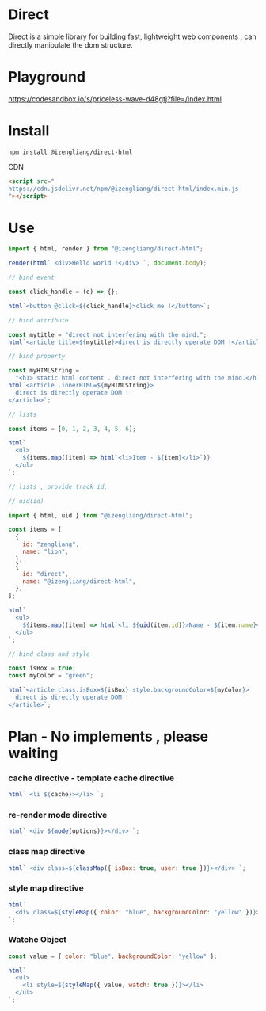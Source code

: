 # Direct

Direct is a simple library for building fast, lightweight web components , can directly manipulate the dom structure.

# Playground

https://codesandbox.io/s/priceless-wave-d48gtj?file=/index.html

# Install

    npm install @izengliang/direct-html

CDN

```html
<script src="
https://cdn.jsdelivr.net/npm/@izengliang/direct-html/index.min.js
"></script>
```

# Use

```js
import { html, render } from "@izengliang/direct-html";

render(html` <div>Hello world !</div> `, document.body);
```

```js
// bind event

const click_handle = (e) => {};

html`<button @click=${click_handle}>click me !</button>`;
```

```js
// bind attribute

const mytitle = "direct not interfering with the mind.";
html`<article title=${mytitle}>direct is directly operate DOM !</article>`;
```

```js
// bind property

const myHTMLString =
  "<h1> static html content . direct not interfering with the mind.</h1>";
html`<article .innerHTML=${myHTMLString}>
  direct is directly operate DOM !
</article>`;
```

```js
// lists

const items = [0, 1, 2, 3, 4, 5, 6];

html`
  <ul>
    ${items.map((item) => html`<li>Item - ${item}</li>`)}
  </ul>
`;
```

```js
// lists , provide track id.

// uid(id)

import { html, uid } from "@izengliang/direct-html";

const items = [
  {
    id: "zengliang",
    name: "lion",
  },
  {
    id: "direct",
    name: "@izengliang/direct-html",
  },
];

html`
  <ul>
    ${items.map((item) => html`<li ${uid(item.id)}>Name - ${item.name}</li>`)}
  </ul>
`;
```

```js
// bind class and style

const isBox = true;
const myColor = "green";

html`<article class.isBox=${isBox} style.backgroundColor=${myColor}>
  direct is directly operate DOM !
</article>`;
```

# Plan - **No implements , please waiting**

### cache directive - template cache directive

```js
html` <li ${cache}></li> `;
```

### re-render mode directive

```js
html` <div ${mode(options)}></div> `;
```

### class map directive

```js
html` <div class=${classMap({ isBox: true, user: true })}></div> `;
```

### style map directive

```js
html`
  <div class=${styleMap({ color: "blue", backgroundColor: "yellow" })}></div>
`;
```

### Watche Object

```js
const value = { color: "blue", backgroundColor: "yellow" };

html`
  <ul>
    <li style=${styleMap({ value, watch: true })}></li>
  </ul>
`;
```


